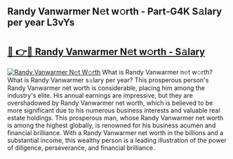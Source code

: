 ## Randy Vanwarmer N𝚎t w𝚘rth - Part-G4K S𝚊lary per year L3vYs

# <h2><a href="http://gc5520.nevu.top/?p=Randy+Vanwarmer">🔗 👉🔴 Randy Vanwarmer N𝚎t w𝚘rth - S𝚊lary</a></h2>

[![Randy Vanwarmer N𝚎t W𝚘rth](https://i.imgur.com/Oavwk0R.jpeg)](http://gc5520.nevu.top/?p=Randy+Vanwarmer)
What is Randy Vanwarmer n𝚎t w𝚘rth? What is Randy Vanwarmer s𝚊lary per year?
This prosperous person's Randy Vanwarmer net worth is considerable, placing him among the industry's elite. His annual earnings are impressive, but they are overshadowed by Randy Vanwarmer net worth, which is believed to be more significant due to his numerous business interests and valuable real estate holdings. This prosperous man, whose Randy Vanwarmer net worth is among the highest globally, is renowned for his business acumen and financial brilliance. With a Randy Vanwarmer net worth in the billions and a substantial income, this wealthy person is a leading illustration of the power of diligence, perseverance, and financial brilliance.
